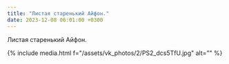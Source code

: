 ```yaml
---
title: "Листая старенький Айфон."
date: 2023-12-08 06:01:00 +0300
---
```


Листая старенький Айфон.

{% include media.html f="/assets/vk_photos/2/PS2_dcs5TfU.jpg" alt="" %}
